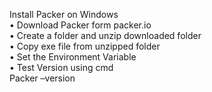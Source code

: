 Install Packer on Windows \
•	Download Packer form packer.io \
•	Create a folder and unzip downloaded folder \
•	Copy exe file from unzipped folder \
•	Set the Environment Variable  \
•	Test Version using cmd \
    Packer –version  
